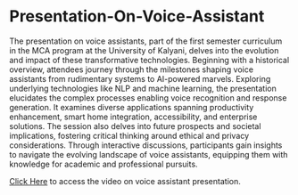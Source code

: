 # Presentation-On-Voice-Assistant

The presentation on voice assistants, part of the first semester curriculum in the MCA program at the University of Kalyani, delves into the evolution and impact of these transformative technologies. 
Beginning with a historical overview, attendees journey through the milestones shaping voice assistants from rudimentary systems to AI-powered marvels. 
Exploring underlying technologies like NLP and machine learning, the presentation elucidates the complex processes enabling voice recognition and response generation. 
It examines diverse applications spanning productivity enhancement, smart home integration, accessibility, and enterprise solutions. 
The session also delves into future prospects and societal implications, fostering critical thinking around ethical and privacy considerations. 
Through interactive discussions, participants gain insights to navigate the evolving landscape of voice assistants, equipping them with knowledge for academic and professional pursuits.

[Click Here](https://youtu.be/M-PS9xuZHVo?si=5S-8ulj7TrcJLtXi) to access the video on voice assistant presentation.
